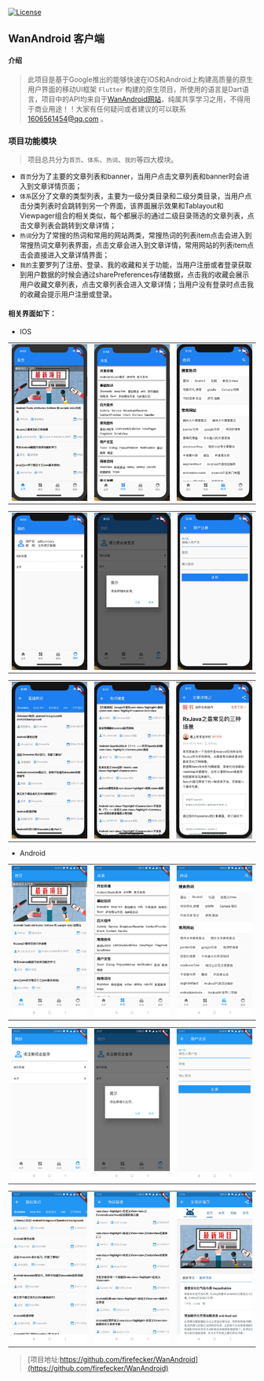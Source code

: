 <p>
<a href="http://www.apache.org/licenses/LICENSE-2.0">
    <img src="https://img.shields.io/badge/License-Apache2.0-blue.svg" alt="License" />
</a>
</p>

## WanAndroid 客户端

#### 介绍
>此项目是基于Google推出的能够快速在IOS和Android上构建高质量的原生用户界面的移动UI框架 `Flutter` 构建的原生项目，所使用的语言是Dart语言，项目中的API均来自于[WanAndroid网站](http://www.wanandroid.com)，纯属共享学习之用，不得用于商业用途！！大家有任何疑问或者建议的可以联系[1606561454@qq.com](https://github.com/firefecker/WanAndroid/issues) 。

### 项目功能模块
>项目总共分为`首页`、`体系`、`热词`、`我的`等四大模块。

- `首页`分为了主要的文章列表和banner，当用户点击文章列表和banner时会进入到文章详情页面；
- `体系`区分了文章的类型列表，主要为一级分类目录和二级分类目录，当用户点击分类列表时会跳转到另一个界面，该界面展示效果和Tablayout和Viewpager组合的相关类似，每个都展示的通过二级目录筛选的文章列表，点击文章列表会跳转到文章详情；
- `热词`分为了常搜的热词和常用的网站两类，常搜热词的列表item点击会进入到常搜热词文章列表界面，点击文章会进入到文章详情，常用网站的列表item点击会直接进入文章详情界面；
- `我的`主要罗列了注册、登录、我的收藏和关于功能，当用户注册或者登录获取到用户数据的时候会通过sharePreferences存储数据，点击我的收藏会展示用户收藏文章列表，点击文章列表会进入文章详情；当用户没有登录时点击我的收藏会提示用户注册或登录。

#### 相关界面如下：

- IOS

 <table align="center">
       <tr>
           <td><img src="files/ios1.png"/></td>
           <td><img src="files/ios2.png"/></td>
           <td><img src="files/ios8.png"/></td>
       </tr>
 </table>

 <table align="center">
        <tr>
            <td><img src="files/ios5.png"/></td>
            <td><img src="files/ios9.png"/></td>
            <td><img src="files/ios6.png"/></td>
        </tr>
  </table>

  <table align="center">
          <tr>
              <td><img src="files/ios7.png"/></td>
              <td><img src="files/ios3.png"/></td>
              <td><img src="files/ios4.png"/></td>
          </tr>
    </table>

- Android

 <table align="center">
       <tr>
           <td><img src="files/android1.png"/></td>
           <td><img src="files/android2.png"/></td>
           <td><img src="files/android3.png"/></td>
       </tr>
 </table>

 <table align="center">
        <tr>
            <td><img src="files/android4.png"/></td>
            <td><img src="files/android5.png"/></td>
            <td><img src="files/android6.png"/></td>
        </tr>
  </table>

  <table align="center">
          <tr>
              <td><img src="files/android7.png"/></td>
              <td><img src="files/android8.png"/></td>
              <td><img src="files/android9.png"/></td>
          </tr>
    </table>

>[项目地址:https://github.com/firefecker/WanAndroid](https://github.com/firefecker/WanAndroid)